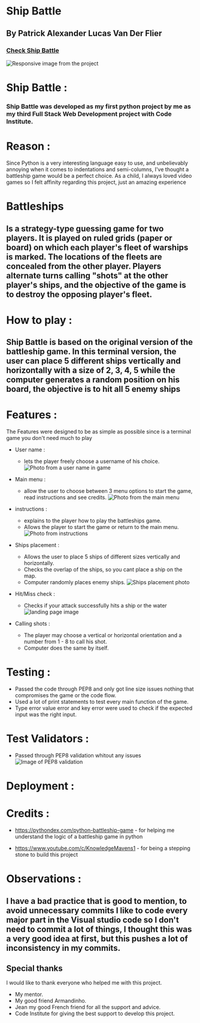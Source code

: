 
# Ship Battle

## By Patrick Alexander Lucas Van Der Flier

### [Check Ship Battle](https://ship--battle.herokuapp.com/)

![Responsive image from the project](/images/responsive.png)

# Ship Battle :

### Ship Battle was developed as my first python project by me as my third Full Stack Web Development project with Code Institute.

# Reason :
Since Python is a very interesting language easy to use, and unbelievably annoying when it comes to indentations and semi-columns, I've thought a battleship game would be a perfect choice. As a child, I always loved video games so I felt affinity regarding this project, just an amazing experience  

# Battleships

## Is a strategy-type guessing game for two players. It is played on ruled grids (paper or board) on which each player's fleet of warships is marked. The locations of the fleets are concealed from the other player. Players alternate turns calling "shots" at the other player's ships, and the objective of the game is to destroy the opposing player's fleet.

# How to play : 

## Ship Battle is based on the original version of the battleship game. In this terminal version, the user can place 5 different ships vertically and horizontally with a size of 2, 3, 4, 5 while the computer generates a random position on his board, the objective is to hit all 5 enemy ships

# Features :

The Features were designed to be as simple as possible since is a terminal game you don't need much to play

- User name :
    - lets the player freely choose a username of his choice. 
    ![Photo from a user name in game](/images/user_name.png)

- Main menu :
    - allow the user to choose between 3 menu options to start the game, read instructions and see credits.
    ![Photo from the main menu](/images/menu.png)

- instructions :
    - explains to the player how to play the battleships game.
    - Allows the player to start the game or return to the main menu.
    ![Photo from instructions](/images/instructions.png)

- Ships placement :
    - Allows the user to place 5 ships of different sizes vertically and horizontally.
    - Checks the overlap of the ships, so you cant place a ship on the map.
    - Computer randomly places enemy ships. 
 ![Ships placement photo](/images/ship_placement.png)

- Hit/Miss check :
    - Checks if your attack successfully hits a ship or the water
![landing page image](/images/hits.png)

- Calling shots :
  - The player may choose a vertical or horizontal orientation and a number from 1 - 8 to call his shot.
  - Computer does the same by itself.

# Testing :
  - Passed the code through PEP8 and only got line size issues nothing that compromises the game or the code flow.
  - Used a lot of print statements to test every main function of the game.
  - Type error value error and key error were used to check if the expected input was the right input.

 # Test Validators :
  - Passed through PEP8 validation whitout any issues
  ![Image of PEP8 validation](/images/pep_8_foto.png)

# Deployment :
  

  # Credits :
  - https://pythondex.com/python-battleship-game - for helping me understand the logic of a battleship game in python

  - https://www.youtube.com/c/KnowledgeMavens1 - for being a stepping stone to build this project
 
# Observations :
  ## I have a bad practice that is good to mention, to avoid unnecessary commits I like to code every major part in the Visual studio code so I don't need to commit a lot of things, I thought this was a very good idea at first, but this pushes a lot of inconsistency in my commits.

  ## Special thanks 
  I would like to thank everyone who helped me with this project.

- My mentor.
- My good friend Armandinho.
- Jean my good French friend for all the support and advice.
- Code Institute for giving the best support to develop this project.
